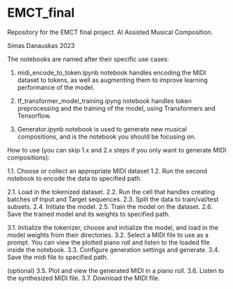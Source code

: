 
# EMCT_final
Repository for the EMCT final project. AI Assisted Musical Composition.

Simas Danauskas 2023

The notebooks are named after their specific use cases:

1. midi_encode_to_token.ipynb notebook handles encoding the MIDI dataset to tokens, as well as augmenting them to improve learning performance of the model.

2. tf_transformer_model_training.ipyng notebook handles token preprocessing and the training of the model, using Transformers and Tensorflow.

3. Generator.ipynb notebook is used to generate new musical compositions, and is the notebook you should be focusing on.



How to use (you can skip 1.x and 2.x steps if you only want to generate MIDI compositions): 

1.1. Choose or collect an appropriate MIDI dataset
1.2. Run the second notebook to encode the data to specified path.

2.1. Load in the tokenized dataset.
2.2. Run the cell that handles creating batches of Input and Target sequences.
2.3. Split the data to train/val/test subsets.
2.4. Initiate the model.
2.5. Train the model on the dataset.
2.6. Save the trained model and its weights to specified path.

3.1. Initialize the tokenizer, choose and initialize the model, and load in the model weights from their directories.
3.2. Select a MIDI file to use as a prompt. You can view the plotted piano roll and listen to the loaded file inside the notebook.
3.3. Configure generation settings and generate.
3.4. Save the midi file to specified path.

(optional)
3.5. Plot and view the generated MIDI in a piano roll.
3.6. Listen to the synthesized MIDI file.
3.7. Download the MIDI file.
